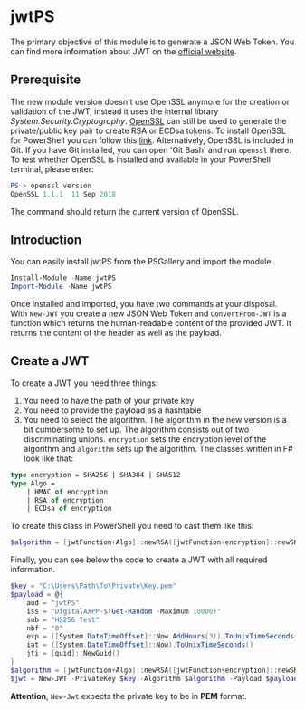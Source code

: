 # jwtPS
The primary objective of this module is to generate a JSON Web Token. You can find more information about JWT on the [official website](https://jwt.io).

## Prerequisite
The new module version doesn't use OpenSSL anymore for the creation or validation of the JWT, instead it uses the internal library *System.Security.Cryptography*. 
[OpenSSL](https://www.openssl.org) can still be used to generate the private/public key pair to create RSA or ECDsa tokens. To install OpenSSL for PowerShell you can follow this [link](https://adamtheautomator.com/install-openssl-powershell/). Alternatively, OpenSSL is included in Git. If you have Git installed, you can open 'Git Bash' and run `openssl` there.
To test whether OpenSSL is installed and available in your PowerShell terminal, please enter:
```PowerShell
PS > openssl version
OpenSSL 1.1.1  11 Sep 2018
```
The command should return the current version of OpenSSL.

## Introduction
You can easily install jwtPS from the PSGallery and import the module.
```PowerShell
Install-Module -Name jwtPS
Import-Module -Name jwtPS
```
Once installed and imported, you have two commands at your disposal. With `New-JWT` you create a new JSON Web Token and `ConvertFrom-JWT` is a function which returns the human-readable content of the provided JWT. It returns the content of the header as well as the payload.

## Create a JWT
To create a JWT you need three things: 
1. You need to have the path of your private key
2. You need to provide the payload as a hashtable
3. You need to select the algorithm. 
The algorithm in the new version is a bit cumbersome to set up. The algorithm consists out of two discriminating unions. `encryption` sets the encryption level of the algorithm and `algorithm` sets up the algorithm. The classes written in F# look like that:
```fsharp
type encryption = SHA256 | SHA384 | SHA512
type Algo =
    | HMAC of encryption
    | RSA of encryption
    | ECDsa of encryption
```
To create this class in PowerShell you need to cast them like this:
```PowerShell
$algorithm = [jwtFunction+Algo]::newRSA([jwtFunction+encryption]::newSHA256())
```
Finally, you can see below the code to create a JWT with all required information.
```PowerShell
$key = "C:\Users\Path\To\Private\Key.pem"
$payload = @{
    aud = "jwtPS"        
    iss = "DigitalAXPP-$(Get-Random -Maximum 10000)"        
    sub = "HS256 Test"        
    nbf = "0"        
    exp = ([System.DateTimeOffset]::Now.AddHours(3)).ToUnixTimeSeconds()
    iat = ([System.DateTimeOffset]::Now).ToUnixTimeSeconds()
    jti = [guid]::NewGuid()
}
$algorithm = [jwtFunction+Algo]::newRSA([jwtFunction+encryption]::newSHA256())
$jwt = New-JWT -PrivateKey $key -Algorithm $algorithm -Payload $payload
```
**Attention**, `New-Jwt` expects the private key to be in **PEM** format.